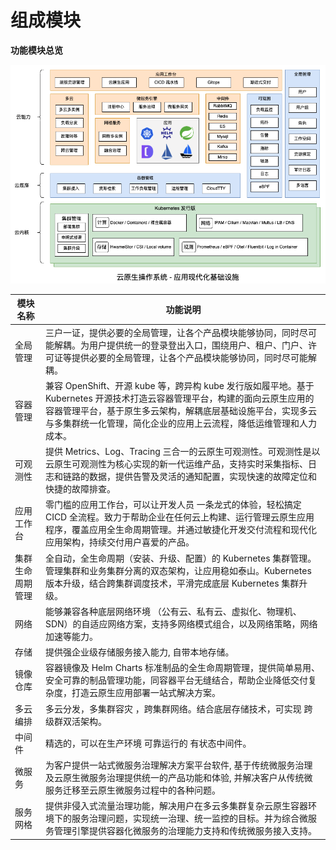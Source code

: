 # 组成模块

**功能模块总览**

![modules](../images/dce-modules01.png)

| 模块名称         | 功能说明                                                     |
| ---------------- | ------------------------------------------------------------ |
| 全局管理         | 三户一证，提供必要的全局管理，让各个产品模块能够协同，同时尽可能解耦。为用户提供统一的登录登出入口，围绕用户、租户、门户、许可证等提供必要的全局管理，让各个产品模块能够协同，同时尽可能解耦。 |
| 容器管理         | 兼容 OpenShift、开源 kube 等，跨异构 kube 发行版如履平地。基于 Kubernetes 开源技术打造云容器管理平台，构建的面向云原生应用的容器管理平台，基于原生多云架构，解耦底层基础设施平台，实现多云与多集群统一化管理，简化企业的应用上云流程，降低运维管理和人力成本。 |
| 可观测性         | 提供 Metrics、Log、Tracing 三合一的云原生可观测性。可观测性是以云原生可观测性为核心实现的新一代运维产品，支持实时采集指标、日志和链路的数据，提供告警及灵活的通知配置，实现快速的故障定位和快捷的故障排查。 |
| 应用工作台       | 零门槛的应用工作台，可以让开发人员 一条龙式的体验，轻松搞定 CICD 全流程。致力于帮助企业在任何云上构建、运行管理云原生应用程序，覆盖应用全生命周期管理。并通过敏捷化开发交付流程和现代化应用架构，持续交付用户喜爱的产品。 |
| 集群生命周期管理 | 全自动，全生命周期（安装、升级、配置）的 Kubernetes 集群管理。管理集群和业务集群分离的双态架构，让应用稳如泰山。Kubernetes 版本升级，结合跨集群调度技术，平滑完成底层 Kubernetes 集群升级。 |
| 网络             | 能够兼容各种底层网络环境 （公有云、私有云、虚拟化、物理机、SDN）的自适应网络方案，支持多网络模式组合，以及网络策略，网络加速等能力。 |
| 存储             | 提供强企业级存储服务接入能力, 自带本地存储。                 |
| 镜像仓库         | 容器镜像及 Helm Charts 标准制品的全生命周期管理，提供简单易用、安全可靠的制品管理功能，同容器平台无缝结合，帮助企业降低交付复杂度，打造云原生应用部署一站式解决方案。 |
| 多云编排         | 多云分发，多集群容灾 ，跨集群网络。结合底层存储技术，可实现 跨级群双活架构。 |
| 中间件           | 精选的，可以在生产环境 可靠运行的 有状态中间件。             |
| 微服务           | 为客户提供一站式微服务治理解决方案平台软件, 基于传统微服务治理及云原生微服务治理提供统一的产品功能和体验, 并解决客户从传统微服务迁移至云原生微服务过程中的各种问题。 |
| 服务网格         | 提供非侵入式流量治理功能，解决用户在多云多集群复杂云原生容器环境下的服务治理问题，实现统一治理、统一监控的目标。并为综合微服务管理引擎提供容器化微服务的治理能力支持和传统微服务接入支持。 |
